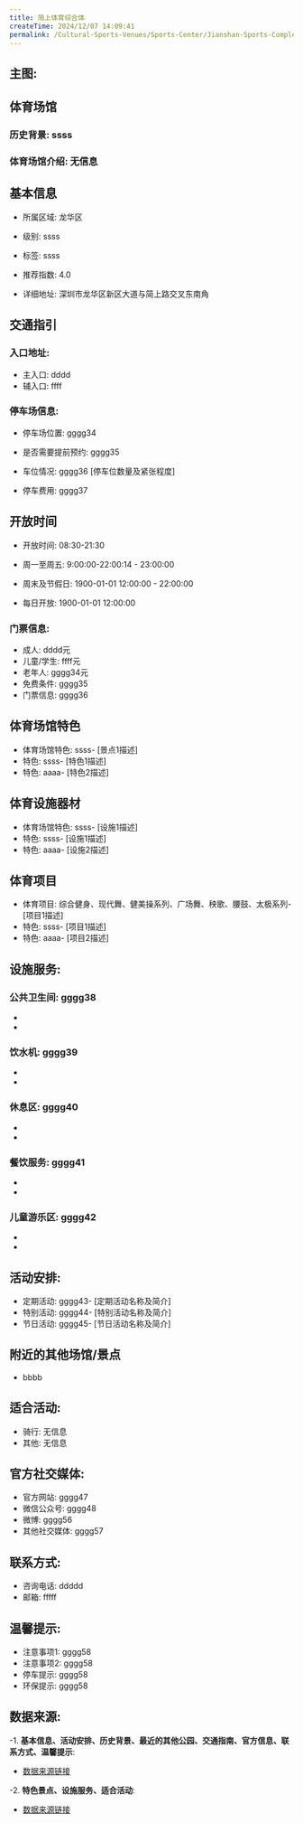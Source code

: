 ```yaml
---
title: 简上体育综合体
createTime: 2024/12/07 14:09:41
permalink: /Cultural-Sports-Venues/Sports-Center/Jianshan-Sports-Complex/
---
```


## 主图:
<ImageCard
image="https://www.sztyzx.com.cn/public/uploads/images/20240326/2f25e8521cf7b0a61acfd3518543449f.png"
title= "简上体育综合体"
description= "ssss"
date="2024/12/07"
href="/"
author="sunshang-hl"
/>
## 体育场馆
### 历史背景: ssss
### 体育场馆介绍: 无信息
## 基本信息

- 所属区域: 龙华区

- 级别: ssss

- 标签: ssss

- 推荐指数: 4.0

- 详细地址: 深圳市龙华区新区大道与简上路交叉东南角

## 交通指引

### 入口地址:
- 主入口: dddd
- 辅入口: ffff
### 停车场信息:
- 停车场位置: gggg34

- 是否需要提前预约: gggg35

- 车位情况: gggg36 [停车位数量及紧张程度]

- 停车费用: gggg37

## 开放时间
- 开放时间: 08:30-21:30

- 周一至周五: 9:00:00-22:00:14 - 23:00:00
- 周末及节假日: 1900-01-01 12:00:00 - 22:00:00
- 每日开放: 1900-01-01 12:00:00

### 门票信息:
- 成人: dddd元
- 儿童/学生: ffff元
- 老年人: gggg34元
- 免费条件: gggg35
- 门票信息: gggg36
## 体育场馆特色
- 体育场馆特色: ssss- [景点1描述]
- 特色: ssss- [特色1描述]
- 特色: aaaa- [特色2描述]
## 体育设施器材
- 体育场馆特色: ssss- [设施1描述]
- 特色: ssss- [设施1描述]
- 特色: aaaa- [设施2描述]
## 体育项目
- 体育项目: 综合健身、现代舞、健美操系列、广场舞、秧歌、腰鼓、太极系列- [项目1描述]
- 特色: ssss- [项目1描述]
- 特色: aaaa- [项目2描述]
## 设施服务:
### 公共卫生间: gggg38
- 
- 
### 饮水机: gggg39
- 
- 
### 休息区: gggg40
- 
- 
### 餐饮服务: gggg41
- 
- 
### 儿童游乐区: gggg42
- 
- 
## 活动安排:
- 定期活动: gggg43- [定期活动名称及简介]
- 特别活动: gggg44- [特别活动名称及简介]
- 节日活动: gggg45- [节日活动名称及简介]
## 附近的其他场馆/景点
- bbbb

## 适合活动:
- 骑行: 无信息
- 其他: 无信息

## 官方社交媒体:
- 官方网站: gggg47
- 微信公众号: gggg48
- 微博: gggg56
- 其他社交媒体: gggg57

## 联系方式:
- 咨询电话: ddddd 
- 邮箱: fffff

## 温馨提示:
- 注意事项1: gggg58
- 注意事项2: gggg58
- 停车提示: gggg58
- 环保提示: gggg58

## 数据来源:
-1. **基本信息、活动安排、历史背景、最近的其他公园、交通指南、官方信息、联系方式、温馨提示**:
- [数据来源链接](http://wtl.sz.gov.cn/ggfw/tyl/zytycgylb/index.html)

-2. **特色景点、设施服务、适合活动**:
- [数据来源链接](http://wtl.sz.gov.cn/ggfw/tyl/zytycgylb/index.html)

